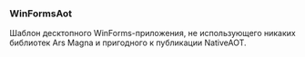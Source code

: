 ### WinFormsAot

Шаблон десктопного WinForms-приложения, не использующего никаких библиотек Ars Magna и пригодного к публикации NativeAOT.
